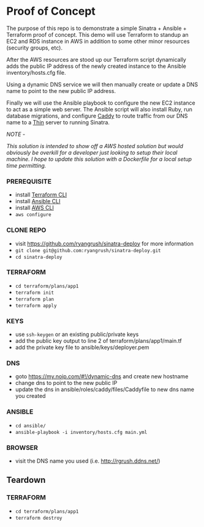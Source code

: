 # Proof of Concept

The purpose of this repo is to demonstrate a simple Sinatra + Ansible + Terraform proof of concept. This demo will use Terraform to standup an EC2 and RDS instance in AWS in addition to some other minor resources (security groups, etc).

After the AWS resources are stood up our Terraform script dynamically adds the public IP address of the newly created instance to the Ansible inventory/hosts.cfg file.

Using a dynamic DNS service we will then manually create or update a DNS name to point to the new public IP address.

Finally we will use the Ansible playbook to configure the new EC2 instance to act as a simple web server. The Ansible script will also install Ruby, run database migrations, and configure [Caddy](https://caddyserver.com/) to route traffic from our DNS name to a [Thin](https://github.com/macournoyer/thin) server to running Sinatra.


*NOTE -*

*This solution is intended to show off a AWS hosted solution but would obviously be overkill for a developer just looking to setup their local machine. I hope to update this solution with a Dockerfile for a local setup time permitting.*



### PREREQUISITE

- install [Terraform CLI](https://learn.hashicorp.com/tutorials/terraform/install-cli)
- install [Ansible CLI](https://docs.ansible.com/ansible/latest/installation_guide/intro_installation.html)
- install [AWS CLI](https://docs.aws.amazon.com/cli/latest/userguide/install-cliv2.html)
- `aws configure`


### CLONE REPO

- visit https://github.com/ryangrush/sinatra-deploy for more information
- `git clone git@github.com:ryangrush/sinatra-deploy.git`
- `cd sinatra-deploy`


### TERRAFORM

- `cd terraform/plans/app1`
- `terraform init`
- `terraform plan`
- `terraform apply`


### KEYS

- use `ssh-keygen` or an existing public/private keys
- add the public key output to line 2 of terraform/plans/app1/main.tf
- add the private key file to ansible/keys/deployer.pem


### DNS

- goto https://my.noip.com/#!/dynamic-dns and create new hostname
- change dns to point to the new public IP
- update the dns in ansible/roles/caddy/files/Caddyfile to new dns name you created


### ANSIBLE

- `cd ansible/`
- `ansible-playbook -i inventory/hosts.cfg main.yml`


### BROWSER

- visit the DNS name you used (i.e. http://rgrush.ddns.net/)



## Teardown

### TERRAFORM

- `cd terraform/plans/app1`
- `terraform destroy`
